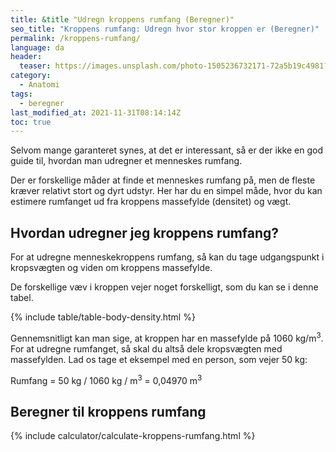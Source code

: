 ```yaml
---
title: &title "Udregn kroppens rumfang (Beregner)"
seo_title: "Kroppens rumfang: Udregn hvor stor kroppen er (Beregner)"
permalink: /kroppens-rumfang/
language: da
header:
  teaser: https://images.unsplash.com/photo-1505236732171-72a5b19c4981?ixlib=rb-1.2.1&ixid=MnwxMjA3fDB8MHxwaG90by1wYWdlfHx8fGVufDB8fHx8&auto=format&fit=crop&h=300&w=400&q=10
category:
  - Anatomi
tags:
  - beregner
last_modified_at: 2021-11-31T08:14:14Z
toc: true
---
```


Selvom mange garanteret synes, at det er interessant, så er der ikke en god guide til, hvordan man udregner et menneskes rumfang.

Der er forskellige måder at finde et menneskes rumfang på, men de fleste kræver relativt stort og dyrt udstyr. Her har du en simpel måde, hvor du kan estimere rumfanget ud fra kroppens massefylde (densitet) og vægt.

## Hvordan udregner jeg kroppens rumfang?

For at udregne menneskekroppens rumfang, så kan du tage udgangspunkt i kropsvægten og viden om kroppens massefylde.

De forskellige væv i kroppen vejer noget forskelligt, som du kan se i denne tabel.

{% include table/table-body-density.html %}

Gennemsnitligt kan man sige, at kroppen har en massefylde på 1060 kg/m<sup>3</sup>. For at udregne rumfanget, så skal du altså dele kropsvægten med massefylden. Lad os tage et eksempel med en person, som vejer 50 kg:

Rumfang = 50 kg / 1060 kg / m<sup>3</sup> = 0,04970 m<sup>3</sup>

## Beregner til kroppens rumfang

{% include calculator/calculate-kroppens-rumfang.html %}
